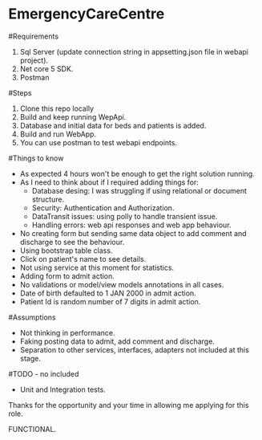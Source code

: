 # EmergencyCareCentre#Requirements1. Sql Server (update connection string in appsetting.json file in webapi project).2. Net core 5 SDK.3. Postman#Steps1. Clone this repo locally2. Build and keep running WepApi. 3. Database and initial data for beds and patients is added.4. Build and run WebApp.5. You can use postman to test webapi endpoints.#Things to know- As expected 4 hours won't be enough to get the right solution running.- As I need to think about if I required adding things for:  - Database desing: I was struggling if using relational or document structure.  - Security: Authentication and Authorization.  - DataTransit issues: using polly to handle transient issue.  - Handling errors: web api responses and web app behaviour.  - No creating form but sending same data object to add comment and discharge to see the behaviour.- Using bootstrap table class.- Click on patient's name to see details.- Not using service at this moment for statistics.- Adding form to admit action.- No validations or model/view models annotations in all cases.- Date of birth defaulted to 1 JAN 2000 in admit action.- Patient Id is random number of 7 digits in admit action.#Assumptions- Not thinking in performance.- Faking posting data to admit, add comment and discharge.- Separation to other services, interfaces, adapters not included at this stage.  #TODO - no included- Unit and Integration tests.Thanks for the opportunity and your time in allowing me applying for this role.FUNCTIONAL.